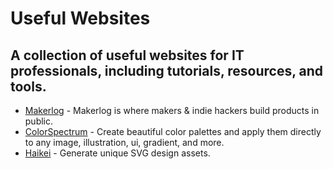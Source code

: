 # Useful Websites
## A collection of useful websites for IT professionals, including tutorials, resources, and tools.

- [Makerlog](https://getmakerlog.com/) - Makerlog is where makers & indie hackers build products in public.
- [ColorSpectrum](https://colorspectrum.design/) - Create beautiful color palettes and apply them directly to any image, illustration, ui, gradient, and more.
- [Haikei](https://haikei.app/) - Generate unique SVG design assets.

